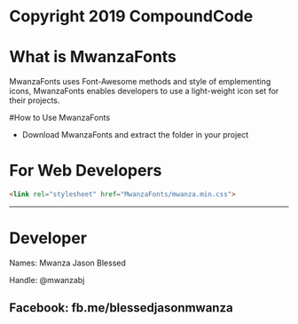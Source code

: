 # Copyright 2019 CompoundCode

# What is MwanzaFonts
MwanzaFonts uses 
Font-Awesome methods
and style of emplementing
icons, MwanzaFonts enables developers to use a light-weight icon set for their
projects.


#How to Use MwanzaFonts

* Download MwanzaFonts and extract the folder in your project

# For Web Developers

```html 
<link rel="stylesheet" href="MwanzaFonts/mwanza.min.css">
```

-----------------------------------
# Developer

Names: Mwanza Jason Blessed

Handle: @mwanzabj

Facebook: fb.me/blessedjasonmwanza
------------------------------------
